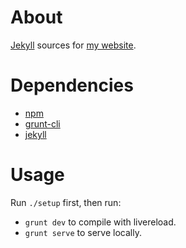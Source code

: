 # About

[Jekyll](http://jekyllrb.com/) sources for [my website](https://koksal.org/).

# Dependencies

* [npm](https://www.npmjs.org/)
* [grunt-cli](http://gruntjs.com/)
* [jekyll](https://jekyllrb.com/)

# Usage

Run `./setup` first, then run:

* `grunt dev` to compile with livereload.
* `grunt serve` to serve locally.
